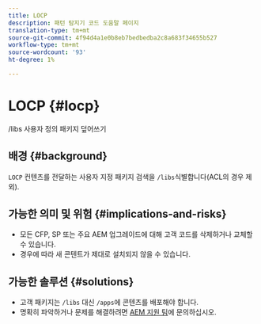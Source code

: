 ```yaml
---
title: LOCP
description: 패턴 탐지기 코드 도움말 페이지
translation-type: tm+mt
source-git-commit: 4f94d4a1e0b8eb7bedbedba2c8a683f34655b527
workflow-type: tm+mt
source-wordcount: '93'
ht-degree: 1%

---
```



# LOCP {#locp}

/libs 사용자 정의 패키지 덮어쓰기

## 배경 {#background}

`LOCP` 컨텐츠를 전달하는 사용자 지정 패키지 검색을  `/libs`식별합니다(ACL의 경우 제외).

## 가능한 의미 및 위험 {#implications-and-risks}

* 모든 CFP, SP 또는 주요 AEM 업그레이드에 대해 고객 코드를 삭제하거나 교체할 수 있습니다.
* 경우에 따라 새 콘텐트가 제대로 설치되지 않을 수 있습니다.

## 가능한 솔루션 {#solutions}

* 고객 패키지는 `/libs` 대신 `/apps`에 콘텐츠를 배포해야 합니다.
* 명확히 파악하거나 문제를 해결하려면 [AEM 지원 팀](https://helpx.adobe.com/enterprise/using/support-for-experience-cloud.html)에 문의하십시오.
